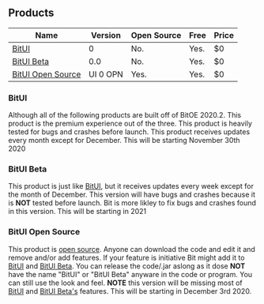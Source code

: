 ## Products

|Name             |Version |Open Source|Free|Price|
|-----------------|--------|-----------|----|-----|
|[BitUI](https://bitsoftwareco.github.io/bitsoftwareco/Products#bitui)            |0       |No.        |Yes.|$0   |
|[BitUI Beta](https://bitsoftwareco.github.io/bitsoftwareco/Products#bitui-beta)       |0.0     |No.        |Yes.|$0   |
|[BitUI Open Source](https://bitsoftwareco.github.io/bitsoftwareco/Products#bitUI-open-source)|UI 0 OPN|Yes.       |Yes.|$0   |

### BitUI
Although all of the following products are built off of BitOE 2020.2. This product is the premium experience out of the three. This product is heavily tested for bugs and crashes before launch. This product receives updates every month except for December. This will be starting November 30th 2020

### BitUI Beta
This product is just like [BitUI](https://bitsoftwareco.github.io/bitsoftwareco/Products#bitui), but it receives updates every week except for the month of December. This version will have bugs and crashes because it is **NOT** tested before launch. Bit is more likley to fix bugs and crashes found in this version. This will be starting in 2021

### BitUI Open Source
This product is [open source](https://opensource.org/). Anyone can download the code and edit it and remove and/or add features. If your feature is initiative Bit might add it to [BitUI](https://bitsoftwareco.github.io/bitsoftwareco/Products#bitui) and [BitUI Beta](https://bitsoftwareco.github.io/bitsoftwareco/Products#bitui-beta). You can release the code/.jar aslong as it dose **NOT** have the name "BitUI" or "BitUI Beta" anyware in the code or program. You can still use the look and feel. **NOTE** this version will be missing most of [BitUI](https://bit-software-net.github.io/bit-software-net/Products#bitui) and [BitUI Beta's](https://bit-software-net.github.io/bit-software-net/Products#bitui-beta) features. This will be starting in December 3rd 2020.
